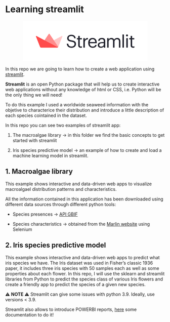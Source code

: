 # Learning streamlit

<p align="center">
  <img src="https://github.com/AnaAGG/stremlit_workshop/blob/main/Images/streamlit.png" />
</p>


In this repo we are going to learn how to create a web application using [streamlit](https://streamlit.io/). 

**Streamlit** is an open Python package that will help us to create interactive web applications without any knowledge of html or CSS, i.e. Python will be the only thing we will need!

To do this example I used a worldwide seaweed information with the objetive to characterice their distribution and introduce a little description of each species cointained in the dataset. 

In this repo you can see two examples of streamlit app: 

1. The macroalgae library -> in this folder we find the basic concepts to get started with streamlit
   
2. Iris species predictive model -> an example of how to create and load a machine learning model in streamlit. 

## 1. Macroalgae library

This example shows interactive and data-driven web apps to visualize macroalgael distribution patterns and characteristics. 

All the information contained in this application has been downloaded using different data sources through different python tools:
   - Species presences -> [API GBIF](https://www.gbif.org/es/developer/summary)
  
   - Species characteristics -> obtained from the [Marlin website](https://www.marlin.ac.uk/species/detail/1487) using Selenium 


## 2. Iris species predictive model

This example shows interactive and data-driven web apps to predict what iris species we have. The Iris dataset was used in Fisher’s classic 1936 paper, it includes three iris species with 50 samples each as well as some properties about each flower. In this repo, I will use the sklearn and streamlit libraries from Python to predict the species class of various Iris flowers and create a friendly app to predict the species of a given new species. 



 ⚠️ **NOTE** ⚠️ Streamlit can give some issues with python 3.9. Ideally, use versions < 3.9.


Streamlit also allows to introduce POWERBI reports, [here](https://analyticsindiamag.com/embedding-powerbi-dashboard-in-a-streamlit-web-app-deploying-on-heroku/) some documentation to do it!
